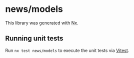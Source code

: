 # news/models

This library was generated with [Nx](https://nx.dev).

## Running unit tests

Run `nx test news/models` to execute the unit tests via [Vitest](https://vitest.dev/).
